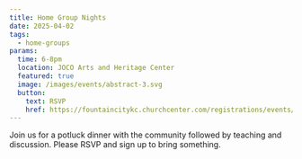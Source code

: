 ```yaml
---
title: Home Group Nights
date: 2025-04-02
tags:
  - home-groups
params:
  time: 6-8pm
  location: JOCO Arts and Heritage Center
  featured: true
  image: /images/events/abstract-3.svg
  button:
    text: RSVP
    href: https://fountaincitykc.churchcenter.com/registrations/events/2655282
---
```


Join us for a potluck dinner with the community followed by teaching and discussion. Please RSVP and sign up to bring something.
